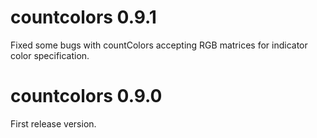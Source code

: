 # countcolors 0.9.1
Fixed some bugs with countColors accepting RGB matrices for indicator color specification.

# countcolors 0.9.0

First release version.
